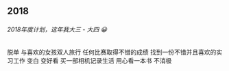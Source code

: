 ## 2018

###### 2018年度计划，这年我大三 - 大四 😀

<el-checkbox :value="false">脱单</el-checkbox>
<el-checkbox :value="true">与喜欢的女孩双人旅行</el-checkbox>
<el-checkbox :value="true">任何比赛取得不错的成绩</el-checkbox>
<el-checkbox :value="true">找到一份不错并且喜欢的实习工作</el-checkbox>
<el-checkbox :value="false">变白</el-checkbox>
<el-checkbox :value="false">变好看</el-checkbox>
<el-checkbox :value="false">买一部相机记录生活</el-checkbox>
<el-checkbox :value="true">用心看一本书</el-checkbox>
<el-checkbox :value="true">不消极</el-checkbox>
